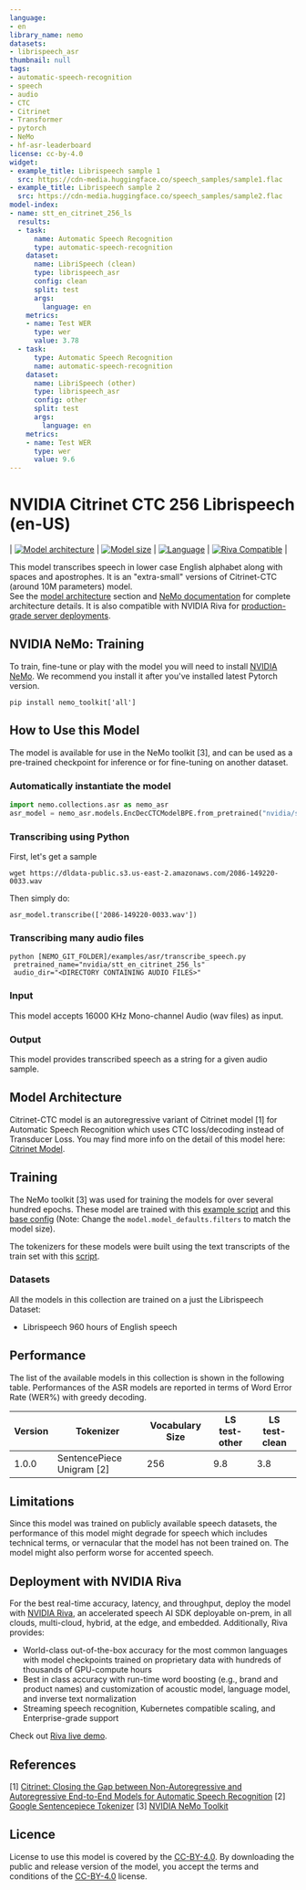 ```yaml
---
language:
- en
library_name: nemo
datasets:
- librispeech_asr
thumbnail: null
tags:
- automatic-speech-recognition
- speech
- audio
- CTC
- Citrinet
- Transformer
- pytorch
- NeMo
- hf-asr-leaderboard
license: cc-by-4.0
widget:
- example_title: Librispeech sample 1
  src: https://cdn-media.huggingface.co/speech_samples/sample1.flac
- example_title: Librispeech sample 2
  src: https://cdn-media.huggingface.co/speech_samples/sample2.flac
model-index:
- name: stt_en_citrinet_256_ls
  results:
  - task:
      name: Automatic Speech Recognition
      type: automatic-speech-recognition
    dataset:
      name: LibriSpeech (clean)
      type: librispeech_asr
      config: clean
      split: test
      args:
        language: en
    metrics:
    - name: Test WER
      type: wer
      value: 3.78
  - task:
      type: Automatic Speech Recognition
      name: automatic-speech-recognition
    dataset:
      name: LibriSpeech (other)
      type: librispeech_asr
      config: other
      split: test
      args:
        language: en
    metrics:
    - name: Test WER
      type: wer
      value: 9.6
---
```


# NVIDIA Citrinet CTC 256 Librispeech (en-US)

<style>
img {
 display: inline;
}
</style>

| [![Model architecture](https://img.shields.io/badge/Model_Arch-Citrinet--CTC-lightgrey#model-badge)](#model-architecture)
| [![Model size](https://img.shields.io/badge/Params-10M-lightgrey#model-badge)](#model-architecture)
| [![Language](https://img.shields.io/badge/Language-en--US-lightgrey#model-badge)](#datasets)
| [![Riva Compatible](https://img.shields.io/badge/NVIDIA%20Riva-compatible-brightgreen#model-badge)](#deployment-with-nvidia-riva) |


This model transcribes speech in lower case English alphabet along with spaces and apostrophes.
It is an "extra-small" versions of Citrinet-CTC (around 10M parameters) model.  
See the [model architecture](#model-architecture) section and [NeMo documentation](https://docs.nvidia.com/deeplearning/nemo/user-guide/docs/en/main/asr/models.html#citrinet) for complete architecture details. 
It is also compatible with NVIDIA Riva for [production-grade server deployments](#deployment-with-nvidia-riva). 

## NVIDIA NeMo: Training

To train, fine-tune or play with the model you will need to install [NVIDIA NeMo](https://github.com/NVIDIA/NeMo). We recommend you install it after you've installed latest Pytorch version.
```
pip install nemo_toolkit['all']
``` 

## How to Use this Model

The model is available for use in the NeMo toolkit [3], and can be used as a pre-trained checkpoint for inference or for fine-tuning on another dataset.

### Automatically instantiate the model

```python
import nemo.collections.asr as nemo_asr
asr_model = nemo_asr.models.EncDecCTCModelBPE.from_pretrained("nvidia/stt_en_citrinet_256_ls")
```

### Transcribing using Python
First, let's get a sample
```
wget https://dldata-public.s3.us-east-2.amazonaws.com/2086-149220-0033.wav
```
Then simply do:
```
asr_model.transcribe(['2086-149220-0033.wav'])
```

### Transcribing many audio files

```shell
python [NEMO_GIT_FOLDER]/examples/asr/transcribe_speech.py 
 pretrained_name="nvidia/stt_en_citrinet_256_ls" 
 audio_dir="<DIRECTORY CONTAINING AUDIO FILES>"
```

### Input

This model accepts 16000 KHz Mono-channel Audio (wav files) as input.

### Output

This model provides transcribed speech as a string for a given audio sample.

## Model Architecture

Citrinet-CTC model is an autoregressive variant of Citrinet model [1] for Automatic Speech Recognition which uses CTC loss/decoding instead of Transducer Loss. You may find more info on the detail of this model here: [Citrinet Model](https://docs.nvidia.com/deeplearning/nemo/user-guide/docs/en/main/asr/models.html). 

## Training

The NeMo toolkit [3] was used for training the models for over several hundred epochs. These model are trained with this [example script](https://github.com/NVIDIA/NeMo/blob/main/examples/asr/asr_ctc/speech_to_text_ctc_bpe.py) and this [base config](https://github.com/NVIDIA/NeMo/blob/main/examples/asr/conf/citrinet/citrinet_1024.yaml) (Note: Change the `model.model_defaults.filters` to match the model size).

The tokenizers for these models were built using the text transcripts of the train set with this [script](https://github.com/NVIDIA/NeMo/blob/main/scripts/tokenizers/process_asr_text_tokenizer.py).

### Datasets

All the models in this collection are trained on a just the Librispeech Dataset:

- Librispeech 960 hours of English speech


## Performance

The list of the available models in this collection is shown in the following table. Performances of the ASR models are reported in terms of Word Error Rate (WER%) with greedy decoding.

| Version | Tokenizer | Vocabulary Size | LS test-other | LS test-clean | 
|---------|---------------------------|-----------------|---------------|---------------|
| 1.0.0 | SentencePiece Unigram [2] | 256 | 9.8 | 3.8 |

## Limitations
Since this model was trained on publicly available speech datasets, the performance of this model might degrade for speech which includes technical terms, or vernacular that the model has not been trained on. The model might also perform worse for accented speech.

## Deployment with NVIDIA Riva

For the best real-time accuracy, latency, and throughput, deploy the model with [NVIDIA Riva](https://developer.nvidia.com/riva), an accelerated speech AI SDK deployable on-prem, in all clouds, multi-cloud, hybrid, at the edge, and embedded. 
Additionally, Riva provides: 

* World-class out-of-the-box accuracy for the most common languages with model checkpoints trained on proprietary data with hundreds of thousands of GPU-compute hours 
* Best in class accuracy with run-time word boosting (e.g., brand and product names) and customization of acoustic model, language model, and inverse text normalization 
* Streaming speech recognition, Kubernetes compatible scaling, and Enterprise-grade support 

Check out [Riva live demo](https://developer.nvidia.com/riva#demos).

## References
[1] [ Citrinet: Closing the Gap between Non-Autoregressive and Autoregressive End-to-End Models for Automatic Speech Recognition](https://arxiv.org/abs/2104.01721)
[2] [Google Sentencepiece Tokenizer](https://github.com/google/sentencepiece)
[3] [NVIDIA NeMo Toolkit](https://github.com/NVIDIA/NeMo)

## Licence

License to use this model is covered by the [CC-BY-4.0](https://creativecommons.org/licenses/by/4.0/). By downloading the public and release version of the model, you accept the terms and conditions of the [CC-BY-4.0](https://creativecommons.org/licenses/by/4.0/) license.